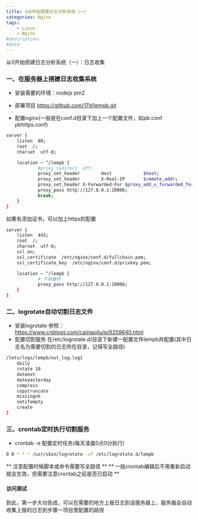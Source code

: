 ```yaml
---
title: 从0开始搭建日志分析系统（一）
categories: Nginx
tags: 
    - Linux
    - Nginx
#description: 
#date: 
---
```


从0开始搭建日志分析系统（一）：日志收集
<!-- more -->

### 一、在服务器上搭建日志收集系统
+ 安装需要的环境：nodejs pm2

+ 部署项目
  <https://github.com/17it/lempb.git>
+ 配置nginx(一般是在conf.d目录下加上一个配置文件，如pb.conf pbhttps.conf)
```bash
server {
    listen  80;
    root  /;
    charset  utf-8;

    location ~ ^/lempb {
            #proxy_redirect  off;
            proxy_set_header        Host            $host;
            proxy_set_header        X-Real-IP       $remote_addr;
            proxy_set_header X-Forwarded-For $proxy_add_x_forwarded_for;
            proxy_pass http://127.0.0.1:10086;
            break;
    }
}
```
如果有添加证书，可以加上https的配置
```bash
server {
    listen  443;
    root  /;
    charset  utf-8;
    ssl on;
    ssl_certificate  /etc/nginx/conf.d/fullchain.pem;
    ssl_certificate_key  /etc/nginx/conf.d/privkey.pem;

    location ~ ^/lempb {
            # 不用缓存
            proxy_pass http://127.0.0.1:10086;
    }
}
```

### 二、logrotate自动切割日志文件
+ 安装logrotate
参照：<https://www.cnblogs.com/cainiaoliu/p/6259640.html>
+ 配置切割服务
在/etc/logrotate.d/目录下新建一配置文件lempb并配置(其中日志名为需要切割的日志所在目录，记得写全路径)
```bash
/letv/logs/lempb/out_log.log{
    daily
    rotate 10
    dateext
    dateyesterday
    compress
    copytruncate
    missingok
    notifempty
    create
}
```

### 三、crontab定时执行切割服务
+ crontab -e 配置定时任务(每天凌晨0点0分执行)
```bash
0 0 * * * /usr/sbin/logrotate -vf /etc/logrotate.d/lempb
```
** 注意配置时候脚本或命令需要写全路径 **
** 一般crontab编辑后不用重新启动就会生效，但需要注意crontab之前是否已启动 **

#### 访问测试
到此，第一步大功告成，可以在需要的地方上报日志到该服务器上，服务器会自动收集上报的日志到步骤一项目里配置的路径

